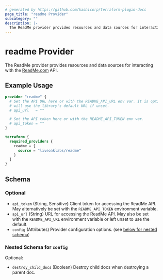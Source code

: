 ```yaml
---
# generated by https://github.com/hashicorp/terraform-plugin-docs
page_title: "readme Provider"
subcategory: ""
description: |-
  The ReadMe provider provides resources and data sources for interacting with the ReadMe.com https://docs.readme.com/main/reference/intro-to-the-readme-api API.
---
```


# readme Provider

The ReadMe provider provides resources and data sources for interacting with the [ReadMe.com](https://docs.readme.com/main/reference/intro-to-the-readme-api) API.

## Example Usage

```terraform
provider "readme" {
  # Set the API URL here or with the README_API_URL env var. It is optional and
  # will use the library's default URL if unset.
  # api_url   = ""

  # Set the API token here or with the README_API_TOKEN env var.
  # api_token = ""
}

terraform {
  required_providers {
    readme = {
      source = "liveoaklabs/readme"
    }
  }
}
```

<!-- schema generated by tfplugindocs -->
## Schema

### Optional

- `api_token` (String, Sensitive) Client token for accessing the ReadMe API. May alternatively be set with the `README_API_TOKEN` environment variable.
- `api_url` (String) URL for accessing the ReadMe API. May also be set with the `README_API_URL` environment variable or left unset to use the default.
- `config` (Attributes) Provider configuration options. (see [below for nested schema](#nestedatt--config))

<a id="nestedatt--config"></a>
### Nested Schema for `config`

Optional:

- `destroy_child_docs` (Boolean) Destroy child docs when destroying a parent doc.
